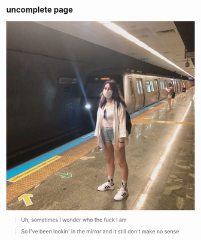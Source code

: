 ## uncomplete page 
![me irl](images/m2.jpeg)
>Uh, sometimes I wonder who the fuck I am

>So I've been lookin' in the mirror and it still don't make no sense


